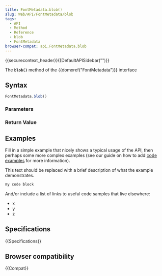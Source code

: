 ```yaml
---
title: FontMetadata.blob()
slug: Web/API/FontMetadata/blob
tags:
  - API
  - Method
  - Reference
  - blob
  - FontMetadata
browser-compat: api.FontMetadata.blob
---
```

{{securecontext_header}}{{DefaultAPISidebar("")}}

The **`blob()`** method of the {{domxref("FontMetadata")}} interface 

## Syntax

```js
FontMetadata.blob()
```

### Parameters



### Return Value



## Examples

Fill in a simple example that nicely shows a typical usage of the API, then perhaps some more complex examples (see our guide on how to add [code examples](/en-US/docs/MDN/Contribute/Structures/Code_examples) for more information).

This text should be replaced with a brief description of what the example demonstrates.

```js
my code block
```

And/or include a list of links to useful code samples that live elsewhere:

*   x
*   y
*   z

## Specifications

{{Specifications}}

## Browser compatibility

{{Compat}}

